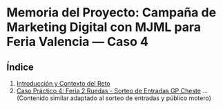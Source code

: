 # Memoria del Proyecto: Campaña de Marketing Digital con MJML para Feria Valencia — Caso 4

## Índice

1. [Introducción y Contexto del Reto](#introducción-y-contexto-del-reto)
2. [Caso Práctico 4: Feria 2 Ruedas - Sorteo de Entradas GP Cheste](#caso-práctico-4-feria-2-ruedas---sorteo-de-entradas-gp-cheste)
... (Contenido similar adaptado al sorteo de entradas y público motero)